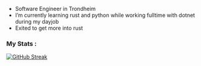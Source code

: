 - Software Engineer in Trondheim
- I’m currently learning rust and python while working fulltime with dotnet during my dayjob
- Exited to get more into rust 

### My Stats :

[![GitHub Streak](http://github-readme-streak-stats.herokuapp.com?user=MartinEllegard&theme=dark&hide_border=true&date_format=j%20M%5B%20Y%5D&mode=weekly&fire=EB3A2F&stroke=AB2A22)](https://git.io/streak-stats)
